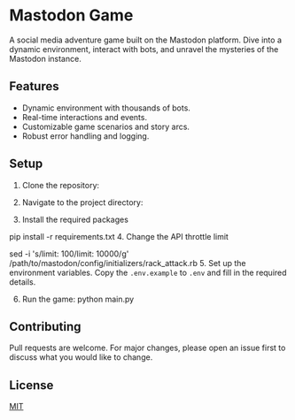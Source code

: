 # Mastodon Game

A social media adventure game built on the Mastodon platform. Dive into a dynamic environment, interact with bots, and unravel the mysteries of the Mastodon instance.

## Features

- Dynamic environment with thousands of bots.
- Real-time interactions and events.
- Customizable game scenarios and story arcs.
- Robust error handling and logging.

## Setup

1. Clone the repository:

2. Navigate to the project directory:

3. Install the required packages

pip install -r requirements.txt
4. Change the API throttle limit

sed -i 's/limit: 100/limit: 10000/g' /path/to/mastodon/config/initializers/rack_attack.rb
5. Set up the environment variables. Copy the `.env.example` to `.env` and fill in the required details.

6. Run the game:
python main.py


## Contributing
Pull requests are welcome. For major changes, please open an issue first to discuss what you would like to change.

## License

[MIT](https://choosealicense.com/licenses/mit/)